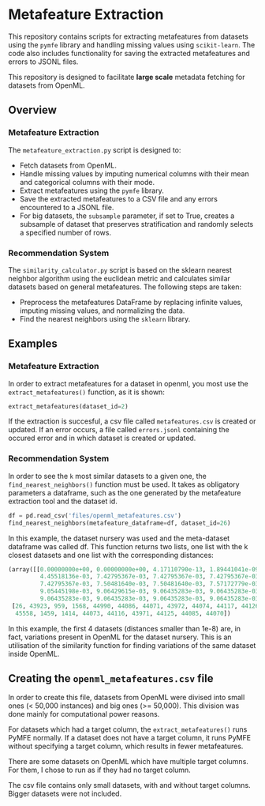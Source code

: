# Metafeature Extraction

This repository contains scripts for extracting metafeatures from 
datasets using the `pymfe` library and handling missing values using
`scikit-learn`. The code also includes functionality for saving the
extracted metafeatures and errors to JSONL files. 

This repository is designed to facilitate **large scale** metadata fetching 
for datasets from OpenML.


## Overview

### Metafeature Extraction

The `metafeature_extraction.py` script is designed to:
- Fetch datasets from OpenML.
- Handle missing values by imputing numerical columns with their mean and categorical columns with their mode.
- Extract metafeatures using the `pymfe` library.
- Save the extracted metafeatures to a CSV file and any errors encountered to a JSONL file.
- For big datasets, the `subsample` parameter, if set to True, creates a subsample of dataset that preserves
stratification and randomly selects a specified number of rows.

### Recommendation System

The `similarity_calculator.py` script is based on the sklearn 
nearest neighbor algorithm using the euclidean metric and calculates similar datasets based on general metafeatures. The following steps are taken:
- Preprocess the metafeatures DataFrame by replacing infinite values, 
imputing missing values, and normalizing the data.
- Find the nearest neighbors using the `sklearn` library.

## Examples

### Metafeature Extraction

In order to extract metafeatures for a dataset in openml, 
you most use the `extract_metafeatures()` function, as it is shown:
```python
extract_metafeatures(dataset_id=2)
```
If the extraction is succesful, a csv file called `metafeatures.csv`
is created or updated. If an error occurs, a file called `errors.jsonl` containing the occured error and in which dataset is created or updated.


### Recommendation System
In order to see the ``k`` most similar datasets to a given one, the ``find_nearest_neighbors()`` function must be used. 
It takes as obligatory parameters a dataframe, such as the one generated by the metafeature extraction tool and the dataset id.
```python
df = pd.read_csv('files/openml_metafeatures.csv')
find_nearest_neighbors(metafeature_dataframe=df, dataset_id=26)
```
In this example, the dataset nursery was used 
and the meta-dataset dataframe was called df. This function returns two lists,
one list with the k closest datasets and one list with the
corresponding distances:
```python
(array([[0.00000000e+00, 0.00000000e+00, 4.17110790e-13, 1.89441041e-09,
         4.45518136e-03, 7.42795367e-03, 7.42795367e-03, 7.42795367e-03,
         7.42795367e-03, 7.50481640e-03, 7.50481640e-03, 7.57172779e-03,
         9.05445198e-03, 9.06429615e-03, 9.06435283e-03, 9.06435283e-03,
         9.06435283e-03, 9.06435283e-03, 9.06435283e-03, 9.06435283e-03]]),
 [26, 43923, 959, 1568, 44990, 44086, 44071, 43972, 44074, 44117, 44126,
  45558, 1459, 1414, 44073, 44116, 43971, 44125, 44085, 44070])
  ```

In this example, the first 4 datasets (distances smaller than 1e-8) are, in fact, variations present in OpenML for the
dataset nursery. This is an utilisation of the similarity function for finding variations of the same dataset inside OpenML.

## Creating the `openml_metafeatures.csv` file

In order to create this file, datasets from OpenML were divised into small ones (< 50,000 instances) 
and big ones (>= 50,000). This division was done mainly for computational power reasons.

For datasets which had a target column, the `extract_metafeatures()` runs PyMFE normally.
If a dataset does not have a target column, it runs PyMFE without specifying a target column, which results in 
fewer metafeatures.

There are some datasets on OpenML which have multiple target columns. For them, 
I chose to run as if they had no target column.

The csv file contains only small datasets, with and without target columns. Bigger datasets were not
included.
